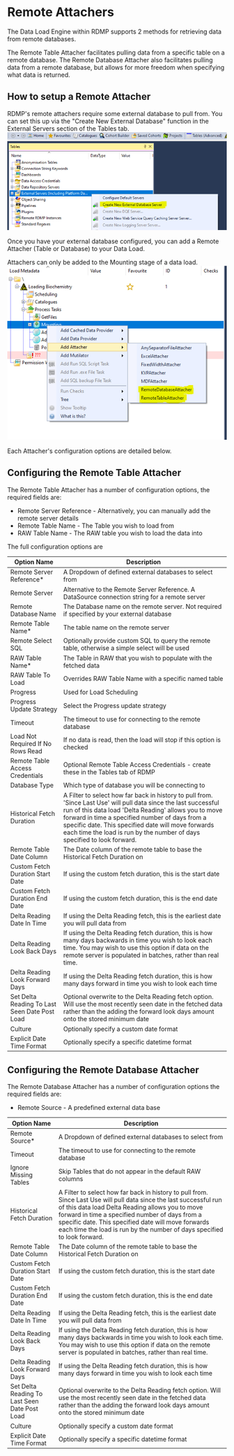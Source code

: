# Remote Attachers
The Data Load Engine within RDMP supports 2 methods for retrieving data from remote databases.

The Remote Table Attacher facilitates pulling data from a specific table on a remote database.
The Remote Database Attacher also facilitates pulling data from a remote database, but allows for more freedom when specifying what data is returned.

## How to setup a Remote Attacher
RDMP's remote attachers require some external database to pull from.
You can set this up via the "Create New External Database" function in the External Servers section of the Tables tab.
![External Database Setup Location](./Images/Remote_Attacher_External_Database.PNG)

Once you have your external database configured, you can add a Remote Attacher (Table or Database) to your Data Load.

Attachers can only be added to the Mounting stage of a data load.
![Attachers Location](./Images/Remote_Attacher_Attacher_Location.PNG)

Each Attacher's configuration options are detailed below.

##  Configuring the Remote Table Attacher
The Remote Table Attacher has a number of configuration options, the required fields are:
* Remote Server Reference - Alternatively, you can manually add the remote server details
* Remote Table Name - The Table you wish to load from
* RAW Table Name - The RAW table you wish to load the data into

The full configuration options are

| Option Name                                  | Description                                                                                                                                                                                                                                                                                                                                                 |
|----------------------------------------------|-------------------------------------------------------------------------------------------------------------------------------------------------------------------------------------------------------------------------------------------------------------------------------------------------------------------------------------------------------------|
| Remote Server Reference*                     | A Dropdown of defined external databases to select from                                                                                                                                                                                                                                                                                                     |
| Remote Server                                | Alternative to the Remote Server Reference. A DataSource connection string for a remote server                                                                                                                                                                                                                                                              |
| Remote Database Name                         | The Database name on the remote server. Not required if specified by your external database                                                                                                                                                                                                                                                                 |
| Remote Table Name*                           | The table name on the remote server                                                                                                                                                                                                                                                                                                                         |
| Remote Select SQL                            | Optionally provide custom SQL to query the remote table, otherwise a simple select will be used                                                                                                                                                                                                                                                             |
| RAW Table Name*                              | The Table in RAW that you wish to populate with the fetched data                                                                                                                                                                                                                                                                                            |
| RAW Table To Load                            | Overrides RAW Table Name with a specific named table                                                                                                                                                                                                                                                                                                        |
| Progress                                     | Used for Load Scheduling                                                                                                                                                                                                                                                                                                                                    |
| Progress Update Strategy                     | Select the Progress update strategy                                                                                                                                                                                                                                                                                                                         |
| Timeout                                      | The timeout to use for connecting to the remote database                                                                                                                                                                                                                                                                                                    |
| Load Not Required If No Rows Read            | If no data is read, then the load will stop if this option is checked                                                                                                                                                                                                                                                                                       |
| Remote Table Access Credentials              | Optional Remote Table Access Credentials - create these in the Tables tab of RDMP                                                                                                                                                                                                                                                                           |
| Database Type                                | Which type of database you will be connecting to                                                                                                                                                                                                                                                                                                            |
| Historical Fetch Duration                    | A Filter to select how far back in history to pull from.  'Since Last Use' will pull data since the last successful run of this data load 'Delta Reading' allows you to move forward in time a specified number of days from a specific date. This specified date will move forwards each time the load is run by the number of days specified to look forward.  |
| Remote Table Date Column                     | The Date column of the remote table to base the Historical Fetch Duration on                                                                                                                                                                                                                                                                                |
| Custom Fetch Duration Start Date             | If using the custom fetch duration, this is the start date                                                                                                                                                                                                                                                                                                  |
| Custom Fetch Duration End Date               | If using the custom fetch duration, this is the end date                                                                                                                                                                                                                                                                                                    |
| Delta Reading Date In Time                    | If using the Delta Reading fetch, this is the earliest date you will pull data from                                                                                                                                                                                                                                                                          |
| Delta Reading Look Back Days                  | If using the Delta Reading fetch duration, this is how many days backwards in time you wish to look each time. You may wish to use this option if data on the remote server is populated in batches, rather than real time.                                                                                                                                  |
| Delta Reading Look Forward Days               | If using the Delta Reading fetch duration, this is how many days forward in time you wish to look each time                                                                                                                                                                                                                                                  |
| Set Delta Reading To Last Seen Date Post Load | Optional overwrite to the Delta Reading fetch option. Will use the most recently seen date in the fetched data rather than the adding the forward look days amount onto the stored minimum date                                                                                                                                                              |
| Culture                                      | Optionally specify a custom date format                                                                                                                                                                                                                                                                                                                     |
| Explicit Date Time Format                    | Optionally specify a specific datetime format        

## Configuring the Remote Database Attacher
The Remote Database Attacher has a number of configuration options the required fields are:
* Remote Source - A predefined external data base

| Option Name                                  | Description                                                                                                                                                                                                                                                                                                                                                 |
|----------------------------------------------|-------------------------------------------------------------------------------------------------------------------------------------------------------------------------------------------------------------------------------------------------------------------------------------------------------------------------------------------------------------|
| Remote Source*                               | A Dropdown of defined external databases to select from                                                                                                                                                                                                                                                                                                     |
| Timeout                                      | The timeout to use for connecting to the remote database                                                                                                                                                                                                                                                                                                    |
| Ignore Missing Tables                        | Skip Tables that do not appear in the default RAW columns                                                                                                                                                                                                                                                                                                   |
| Historical Fetch Duration                    | A Filter to select how far back in history to pull from.  Since Last Use will pull data since the last successful run of this data load Delta Reading allows you to move forward in time a specified number of days from a specific date. This specified date will move forwards each time the load is run by the number of days specified to look forward.  |
| Remote Table Date Column                     | The Date column of the remote table to base the Historical Fetch Duration on                                                                                                                                                                                                                                                                                |
| Custom Fetch Duration Start Date             | If using the custom fetch duration, this is the start date                                                                                                                                                                                                                                                                                                  |
| Custom Fetch Duration End Date               | If using the custom fetch duration, this is the end date                                                                                                                                                                                                                                                                                                    |
| Delta Reading Date In Time                    | If using the Delta Reading fetch, this is the earliest date you will pull data from                                                                                                                                                                                                                                                                          |
| Delta Reading Look Back Days                  | If using the Delta Reading fetch duration, this is how many days backwards in time you wish to look each time. You may wish to use this option if data on the remote server is populated in batches, rather than real time.                                                                                                                                  |
| Delta Reading Look Forward Days               | If using the Delta Reading fetch duration, this is how many days forward in time you wish to look each time                                                                                                                                                                                                                                                  |
| Set Delta Reading To Last Seen Date Post Load | Optional overwrite to the Delta Reading fetch option. Will use the most recently seen date in the fetched data rather than the adding the forward look days amount onto the stored minimum date                                                                                                                                                              |
| Culture                                      | Optionally specify a custom date format                                                                                                                                                                                                                                                                                                                     |
| Explicit Date Time Format                    | Optionally specify a specific datetime format     
